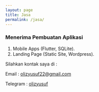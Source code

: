 ```yaml
---
layout: page
title: Jasa
permalink: /jasa/
---
```


### Menerima Pembuatan Aplikasi

1. Mobile Apps (Flutter, SQLite).
2. Landing Page (Static Site, Wordpress).

Silahkan kontak saya di :

Email : [olizyusuf22@gmail.com](mailto:olizyusuf22@gmail.com)

Telegram : [olizyusuf](https://t.me/olizyusuf)
